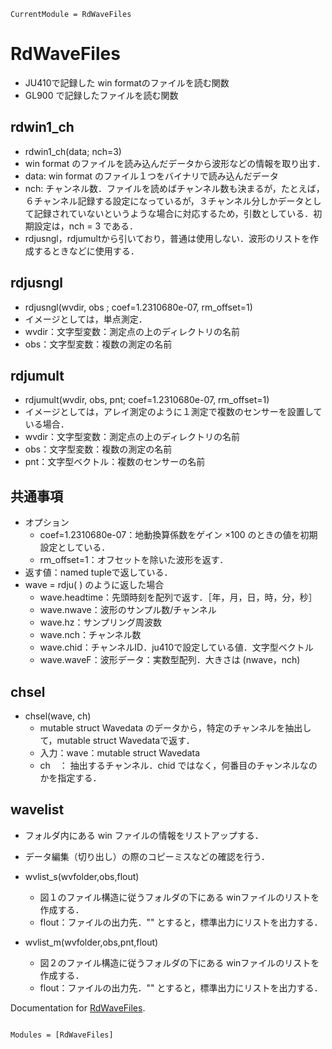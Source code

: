 ```@meta
CurrentModule = RdWaveFiles
```

# RdWaveFiles

* JU410で記録した win formatのファイルを読む関数
* GL900 で記録したファイルを読む関数


## rdwin1_ch

* rdwin1_ch(data; nch=3)
* win format のファイルを読み込んだデータから波形などの情報を取り出す．
* data: win format のファイル１つをバイナリで読み込んだデータ
* nch: チャンネル数．ファイルを読めばチャンネル数も決まるが，たとえば，６チャンネル記録する設定になっているが，３チャンネル分しかデータとして記録されていないというような場合に対応するため，引数としている．初期設定は，nch = 3 である．
* rdjusngl，rdjumultから引いており，普通は使用しない．波形のリストを作成するときなどに使用する．

## rdjusngl

* rdjusngl(wvdir, obs ; coef=1.2310680e-07, rm_offset=1)
* イメージとしては，単点測定．
* wvdir：文字型変数：測定点の上のディレクトリの名前
* obs：文字型変数：複数の測定の名前

## rdjumult

* rdjumult(wvdir, obs, pnt; coef=1.2310680e-07, rm_offset=1)
* イメージとしては，アレイ測定のように１測定で複数のセンサーを設置している場合．
* wvdir：文字型変数：測定点の上のディレクトリの名前
* obs：文字型変数：複数の測定の名前
* pnt：文字型ベクトル：複数のセンサーの名前

## 共通事項

* オプション
  * coef=1.2310680e-07：地動換算係数をゲイン ×100 のときの値を初期設定としている．
  * rm_offset=1：オフセットを除いた波形を返す．
* 返す値：named tupleで返している．
* wave = rdju( ) のように返した場合
  * wave.headtime：先頭時刻を配列で返す．［年，月，日，時，分，秒］
  * wave.nwave：波形のサンプル数/チャンネル
  * wave.hz：サンプリング周波数
  * wave.nch：チャンネル数
  * wave.chid：チャンネルID．ju410で設定している値．文字型ベクトル
  * wave.waveF：波形データ：実数型配列．大きさは (nwave，nch)

## chsel

* chsel(wave, ch)
  * mutable struct Wavedata のデータから，特定のチャンネルを抽出して，mutable struct Wavedataで返す．
  * 入力：wave：mutable struct Wavedata
  * ch　： 抽出するチャンネル．chid ではなく，何番目のチャンネルなのかを指定する．

## wavelist

* フォルダ内にある win ファイルの情報をリストアップする．
* データ編集（切り出し）の際のコピーミスなどの確認を行う．

* wvlist_s(wvfolder,obs,flout)
  * 図１のファイル構造に従うフォルダの下にある winファイルのリストを作成する．
  * flout：ファイルの出力先．"" とすると，標準出力にリストを出力する．

* wvlist_m(wvfolder,obs,pnt,flout)
  * 図２のファイル構造に従うフォルダの下にある winファイルのリストを作成する．
  * flout：ファイルの出力先．"" とすると，標準出力にリストを出力する．

  
Documentation for [RdWaveFiles](https://github.com/nmaedajp/RdWaveFiles.jl).

```@index
```

```@autodocs
Modules = [RdWaveFiles]
```
